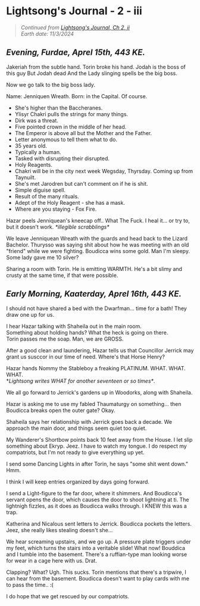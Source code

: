 # Lightsong's Journal - 2 - iii

> _Continued from [Lightsong's Journal, Ch 2, ii](99-2-LJ-ch2-ii.md)_  
> _Earth date: 11/3/2024_


## _Evening, Furdae, Aprel 15th, 443 KE._

Jakeriah from the subtle hand.
Torin broke his hand.
Jodah is the boss of this guy
But Jodah dead
And the Lady slinging spells be the big boss. 

Now we go talk to the big boss lady.

Name: Jenniquen Wreath.
Born: in the Capital. Of course.
- She's higher than the Baccheranes.
- Ylisyr Chakri pulls the strings for many things.
- Dirk was a threat.
- Five pointed crown in the middle of her head.
- The Emperor is above all but the Mother and the Father.
- Letter anonymous to tell them what to do.
- 35 years old. 
- Typically a human.
- Tasked with disrupting their disrupted.
- Holy Reagents.
- Chakri will be in the city next week Wegsday, Thyrsday. Coming up from Taynuilt.
- She's met Jarodren but can't comment on if he is shit.
- Simple diguise spell.
- Result of the many rituals. 
- Adept of the Holy Reagent - she has a mask.
- Where are you staying - Fox Fire.

Hazar peels Jenniquean's kneecap off.. What The Fuck. I heal it... or try to, but it doesn't work. *\*illegible scrabblings\**

We leave Jenniquean Wreath with the guards and head back to the Lizard Bachelor.
Thurysso was saying shit about how he was meeting with an old "friend" while we were fighting.
Boudicca wins some gold. Man I'm sleepy. Some lady gave me 10 silver?

Sharing a room with Torin. He is emitting WARMTH. He's a bit slimy and crusty at the same time, if that were possible.

## _Early Morning, Kaaterday, Aprel 16th, 443 KE._

I should not have shared a bed with the Dwarfman... time for a bath!
They draw one up for us.

I hear Hazar talking with Shaheila out in the main room.  
Something about holding hands? What the heck is going on there.  
Torin passes me the soap. Man, we are GROSS.

After a good clean and laundering, Hazar tells us that Councillor Jerrick may grant us susccor in our time of need.
Where's that Horse Henry?

Hazar hands Nommy the Stableboy a freaking PLATINUM. WHAT. WHAT. WHAT.   
\**Lightsong writes WHAT for another seventeen or so times\**.

We all go forward to Jerrick's gardens up in Woodorks, along with Shaheila.

Hazar is asking me to use my fabled Thaumaturgy on something... then Boudicca breaks open the outer gate? Okay.

Shaheila says her relationship with Jerrick goes back a decade.
We approach the main door, and things seem quiet too quiet.

My Wanderer's Shortbow points back 10 feet away from the House.
I let slip something about Ekryp. Jeez. I have to watch my tongue. I do respect my compatriots, but I'm not ready to give everything up yet. 

I send some Dancing Lights in after Torin, he says "some shit went down."
Hmm. 

I think I will keep entries organized by days going forward.

I send a Light-figure to the far door, where it shimmers. 
And Boudicca's servant opens the door, which causes the door to shoot lightning at ti. The lightnigh fizzles, as it does as Boudicca walks through. I KNEW this was a trap.

Katherina and Nicalous sent letters to Jerrick. Boudicca pockets the letters. Jeez, she really likes stealing doesn't she...

We hear screaming upstairs, and we go up. A pressure plate triggers under my feet, which turns the stairs into a veritable slide! What now! Bouddica and I tumble into the basement. There's a ruffian-type man looking worse for wear in a cage here with us. Drat. 

Clapping? What? Ugh. This sucks.
Torin mentions that there's a tripwire, I can hear from the basement. 
Boudicca doesn't want to play cards with me to pass the time.. :( 

I do hope that we get rescued by our compatriots.